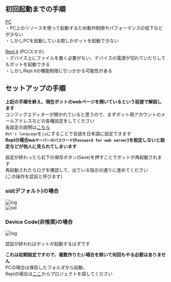 ## 初回起動までの手順
[PC](pc.md "pc.md")  
・PC上のリソースを使って起動するため動作制限やパフォーマンスの低下などが少ない  
・しかしPCを起動している間しかボットを起動できない  

[Repl.it](repl.md "repl.md")  (PC/スマホ)  
・デバイス上にファイルを置く必要がない、デバイスの電源が切れていたりしてもボットを起動できる  
・しかしRepl.itの機能制限に引っかかる可能性がある  

## セットアップの手順
**上記の手順を終え、現在ボットのwebページを開いているという前提で解説します**  
コンフィグエディターが開かれていると思うので、まずボット用アカウントのメールアドレスなどの各種設定をしてください  
各設定の説明は[こちら](config.md "config.md")  
`Bot's language`を`ja`にすることで言語を日本語に設定できます  
**Replの場合`Webサーバーのパスワード`(`Password for web server`)を設定しないと設定などが他人に見られてしまいます**  

設定が終わったら右下の保存ボタン(Save)を押すことでボットが再起動されます  
再起動されたらログを確認して、出ている指示の通りに進めてください  
(この操作を認証と呼びます)  
### sid(デフォルト)の場合
![log](https://user-images.githubusercontent.com/77221405/142764834-f0ba24c9-b0b3-4416-b1fe-0df232bc6486.png)  
![sid](https://user-images.githubusercontent.com/77221405/142764921-2884199e-0d01-4f47-ad63-ffa233290134.png)

### Device Code(非推奨)の場合
![log](https://user-images.githubusercontent.com/53356872/103288750-f84ee780-4a28-11eb-9fc3-386e6cc33425.png)  

認証が終わればボットが起動するはずです  

**これは初期設定ですので、複数作りたい場合を除いて何回もやる必要はありません**  
PCの場合は保存したフォルダから起動、  
Replの場合は[ここ](https://repl.it/repls "repl.it")からプロジェクトを探してください  
